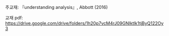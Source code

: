 주교재:  『understanding analysis』, Abbott (2016)

교재 pdf:  https://drive.google.com/drive/folders/1h20p7vcM4rJ09GNIktlk1tjByQ122Oy3
